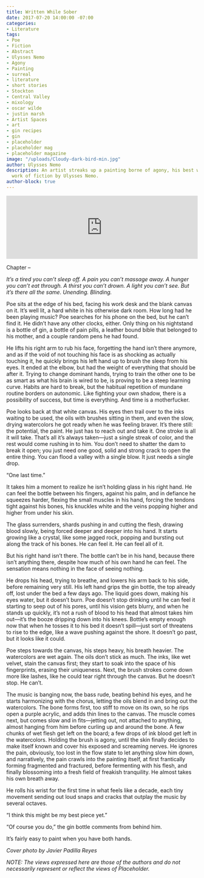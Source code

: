 ```yaml
---
title: Written While Sober
date: 2017-07-20 14:00:00 -07:00
categories:
- Literature
tags:
- Poe
- Fiction
- Abstract
- Ulysses Nemo
- Agony
- Painting
- surreal
- literature
- short stories
- Stockton
- Central Valley
- mixology
- oscar wilde
- justin marsh
- Artist Spaces
- art
- gin recipes
- gin
- placeholder
- placeholder mag
- placeholder magazine
image: "/uploads/Cloudy-dark-bird-min.jpg"
author: Ulysses Nemo
description: An artist streaks up a painting borne of agony, his best work yet. A
  work of fiction by Ulysses Nemo.
author-block: true
---
```


<iframe width="100%" height="166" scrolling="no" frameborder="no" src="https://w.soundcloud.com/player/?url=https%3A//api.soundcloud.com/tracks/255766442&amp;color=ff5500&amp;auto_play=false&amp;hide_related=false&amp;show_comments=true&amp;show_user=true&amp;show_reposts=false"></iframe>

Chapter –

*It’s a tired you can’t sleep off. A pain you can’t massage away. A hunger you can’t eat through. A thirst you can’t drown. A light you can’t see. But it’s there all the same. Unending. Blinding.*

Poe sits at the edge of his bed, facing his work desk and the blank canvas on it. It’s well lit, a hard white in his otherwise dark room. How long had he been playing music? Poe searches for his phone on the bed, but he can’t find it. He didn’t have any other clocks, either. Only thing on his nightstand is a bottle of gin, a bottle of pain pills, a leather bound bible that belonged to his mother, and a couple random pens he had found.

He lifts his right arm to rub his face, forgetting the hand isn’t there anymore, and as if the void of not touching his face is as shocking as actually touching it, he quickly brings his left hand up to brush the sleep from his eyes. It ended at the elbow, but had the weight of everything that should be after it. Trying to change dominant hands, trying to train the other one to be as smart as what his brain is wired to be, is proving to be a steep learning curve. Habits are hard to break, but the habitual repetition of mundane routine borders on autonomic. Like fighting your own shadow, there is a possibility of success, but time is everything. And time is a motherfucker.

Poe looks back at that white canvas. His eyes then trail over to the inks waiting to be used, the oils with brushes sitting in them, and even the slow, drying watercolors he got ready when he was feeling braver. It’s there still: the potential, the paint. He just has to reach out and take it. One stroke is all it will take. That’s all it’s always taken—just a single streak of color, and the rest would come rushing in to him. You don’t need to shatter the dam to break it open; you just need one good, solid and strong crack to open the entire thing. You can flood a valley with a single blow. It just needs a single drop.
 
“One last time.”

It takes him a moment to realize he isn’t holding glass in his right hand. He can feel the bottle between his fingers, against his palm, and in defiance he squeezes harder, flexing the small muscles in his hand, forcing the tendons tight against his bones, his knuckles white and the veins popping higher and higher from under his skin.

The glass surrenders, shards pushing in and cutting the flesh, drawing blood slowly, being forced deeper and deeper into his hand. It starts growing like a crystal, like some jagged rock, popping and bursting out along the track of his bones. He can feel it. He can feel all of it. 

But his right hand isn’t there. The bottle can’t be in his hand, because there isn’t anything there, despite how much of his own hand he can feel. The sensation means nothing in the face of seeing nothing.

He drops his head, trying to breathe, and lowers his arm back to his side, before remaining very still. His left hand grips the gin bottle, the top already off, lost under the bed a few days ago. The liquid goes down, making his eyes water, but it doesn’t burn. Poe doesn’t stop drinking until he can feel it starting to seep out of his pores, until his vision gets blurry, and when he stands up quickly, it’s not a rush of blood to his head that almost takes him out—it’s the booze dripping down into his knees. Bottle’s empty enough now that when he tosses it to his bed it doesn’t spill—just sort of threatens to rise to the edge, like a wave pushing against the shore. It doesn’t go past, but it looks like it could.

Poe steps towards the canvas, his steps heavy, his breath heavier. The watercolors are wet again. The oils don’t stick as much. The inks, like wet velvet, stain the canvas first; they start to soak into the space of his fingerprints, erasing their uniqueness. Next, the brush strokes come down more like lashes, like he could tear right through the canvas. But he doesn’t stop. He can’t.

The music is banging now, the bass rude, beating behind his eyes, and he starts harmonizing with the chorus, letting the oils blend in and bring out the watercolors. The bone forms first, too stiff to move on its own, so he rips open a purple acrylic, and adds thin lines to the canvas. The muscle comes next, but comes slow and in fits—jetting out, not attached to anything, almost hanging from him before curling up and around the bone. A few chunks of wet flesh get left on the board; a few drops of ink blood get left in the watercolors. Holding the brush is agony, until the skin finally decides to make itself known and cover his exposed and screaming nerves. He ignores the pain, obviously, too lost in the flow state to let anything slow him down, and narratively, the pain crawls into the painting itself,  at first frantically forming fragmented and fractured, before fermenting with his flesh, and finally blossoming into a fresh field of freakish tranquility. He almost takes his own breath away.

He rolls his wrist for the first time in what feels like a decade, each tiny movement sending out loud snaps and cracks that outplay the music by several octaves.

“I think this might be my best piece yet.”

“Of course you do,” the gin bottle comments from behind him.

It’s fairly easy to paint when you have both hands.


*Cover photo by Javier Padilla Reyes*

*NOTE: The views expressed here are those of the authors and do not necessarily represent or reflect the views of Placeholder.*